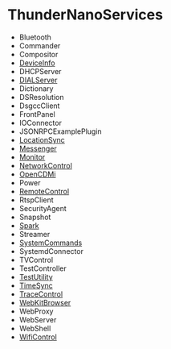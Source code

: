 # ThunderNanoServices
* Bluetooth
* Commander
* Compositor
* [DeviceInfo](DeviceInfo/DeviceInfoPlugin.md)
* DHCPServer
* [DIALServer](DIALServer/DIALServerPlugin.md)
* Dictionary
* DSResolution
* DsgccClient
* FrontPanel
* IOConnector
* JSONRPCExamplePlugin
* [LocationSync](LocationSync/LocationSyncPlugin.md)
* [Messenger](Messenger/MessengerPlugin.md)
* [Monitor](Monitor/MonitorPlugin.md)
* [NetworkControl](NetworkControl/NetworkControlPlugin.md)
* [OpenCDMi](OpenCDMi/OpenCDMiPlugin.md)
* Power
* [RemoteControl](RemoteControl/RemoteControlPlugin.md)
* RtspClient
* SecurityAgent
* Snapshot
* [Spark](Spark/SparkPlugin.md)
* Streamer
* [SystemCommands](SystemCommands/SystemCommandsPlugin.md)
* SystemdConnector
* TVControl
* TestController
* [TestUtility](TestUtility/TestUtilityPlugin.md)
* [TimeSync](TimeSync/TimeSyncPlugin.md)
* [TraceControl](TraceControl/TraceControlPlugin.md)
* [WebKitBrowser](WebKitBrowser/WebKitBrowserPlugin.md)
* WebProxy
* WebServer
* WebShell
* [WifiControl](WifiControl/WifiControlPlugin.md)
